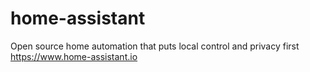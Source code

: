 # home-assistant
 Open source home automation that puts local control and privacy first https://www.home-assistant.io
